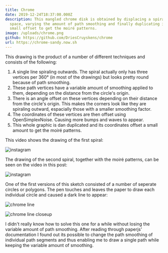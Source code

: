 ```yaml
---
title: Chrome
date: 2019-12-24T18:37:00.000Z
description: This mangled chrome disk is obtained by displacing a spiral in 2D
  space, varying the amount of path smoothing and finally duplicating it with a
  small offset to get the moiré patterns.
image: /uploads/chrome.png
github: https://github.com/DriesCruyskens/chrome
url: https://chrome-sandy.now.sh
---
```

This drawing is the product of a number of different techniques and consists of the following:

1. A single line spiraling outwards. The spiral actually only has three vertices per 360° (in most of the drawings) but looks pretty round because of path smoothing.
2. These path vertices have a variable amount of smoothing applied to them, depending on the distance from the circle's origin.
3. There is an angle offset on these vertices depending on their distance from the circle's origin. This makes the corners look like they are spiraling outward, espacially those with a smaller smoothing factor.
4. The coordinates of these vertices are then offset using OpenSimplexNoise. Causing more bumps and waves to appear.
5. This whole graphic is dan duplicated and its coordinates offset a small amount to get the moiré patterns.

This video shows the drawing of the first spiral:

![instagram](B91SNufJ2CG)

The drawing of the second spiral, together with the moiré patterns, can be seen on the video in this post:

![instagram](B91gA32JtEh)

One of the first versions of this sketch consisted of a number of seperate circles or polygons. The pen touches and leaves the paper to draw each individual circle and caused a dark line to appear: 

![chrome line](/uploads/line.jpg "visible darker line where pen moves up and down")

![chrome line closeup](/uploads/line-closeup.jpg "visible darker line where pen moves up and down")

I didn't really know how to solve this one for a while without losing the variable amount of path smoothing. After reading through paperjs' documentation I found out its possible to change the path smoothing of individual path segments and thus enabling me to draw a single path while keeping the variable amount of smoothing.